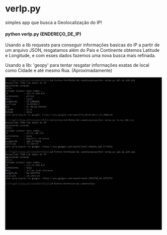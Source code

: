 <h1> verIp.py </h1>

  simples app que busca a Geolocalização do IP!
  
<h4>python verIp.py (ENDEREÇO_DE_IP)</h4>
  
  Usando a lib requests para conseguir informações basicas do IP a partir de um arquivo JSON, 
  resgatamos além do Pais e Continente obtemos Latitude e Longitude, e com esses dados fazemos uma nova busca mais refinada.

Usando a lib: 'geopy' para tentar resgatar informações exatas de local como Cidade e até mesmo Rua. (Aproximadamente) 

<img src="cadeIp.jpg">
